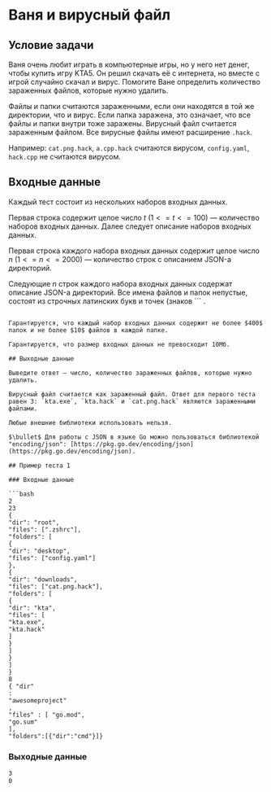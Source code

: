 # Ваня и вирусный файл

## Условие задачи

Ваня очень любит играть в компьютерные игры, но у него нет денег, чтобы купить игру KTA5. Он решил скачать её с интернета, но вместе с игрой случайно скачал и вирус. Помогите Ване определить количество зараженных файлов, которые нужно удалить.

Файлы и папки считаются зараженными, если они находятся в той же директории, что и вирус. Если папка заражена, это означает, что все файлы и папки внутри тоже заражены. Вирусный файл считается зараженным файлом. Все вирусные файлы имеют расширение `.hack`.

Например: `cat.png.hack`, `a.cpp.hack` считаются вирусом, `config.yaml`, `hack.cpp` не считаются вирусом.

## Входные данные

Каждый тест состоит из нескольких наборов входных данных.

Первая строка содержит целое число $t$ ($1 <= t <= 100$) — количество наборов входных данных. Далее следует описание наборов входных данных.

Первая строка каждого набора входных данных содержит целое число $n$ ($1 <= n <= 2000$) — количество строк с описанием JSON-а директорий.

Следующие $n$ строк каждого набора входных данных содержат описание JSON-а директорий. Все имена файлов и папок непустые, состоят из строчных латинских букв и точек (знаков ```
.
``` ) и имеют длину не больше $20$. В описании могут быть символы пробела и табуляции.

Гарантируется, что каждый набор входных данных содержит не более $400$ папок и не более $10$ файлов в каждой папке.

Гарантируется, что размер входных данных не превосходит 10Мб.

## Выходные данные

Выведите ответ — число, количество зараженных файлов, которые нужно удалить.

Вирусный файл считается как зараженный файл. Ответ для первого теста равен 3: `kta.exe`, `kta.hack` и `cat.png.hack` являются зараженными файлами.

Любые внешние библиотеки использовать нельзя.

$\bullet$ Для работы с JSON в языке Go можно пользоваться библиотекой "encoding/json": [https://pkg.go.dev/encoding/json](https://pkg.go.dev/encoding/json).

## Пример теста 1

### Входные данные

```bash
2
23
{
"dir": "root",
"files": [".zshrc"],
"folders": [
{
"dir": "desktop",
"files": ["config.yaml"]
},
{
"dir": "downloads",
"files": ["cat.png.hack"],
"folders": [
{
"dir": "kta",
"files": [
"kta.exe",
"kta.hack"
]
}
]
}
]
}
8
{ "dir"
:
"awesomeproject"
,
"files" : [ "go.mod",
"go.sum"
],
"folders":[{"dir":"cmd"}]}

```

### Выходные данные

```bash
3
0

```
